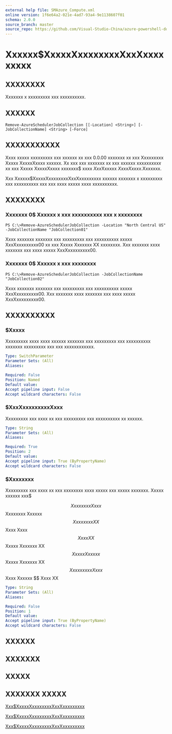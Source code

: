 ```yaml
---
external help file: SMAzure_Compute.xml
online version: 1f6e64a2-021e-4ad7-93a4-9e1138607f01
schema: 2.0.0
source_branch: master
source_repo: https://github.com/Visual-Studio-China/azure-powershell-docs-int
---
```


# Xxxxxx$XxxxxXxxxxxxxxXxxXxxxxxxxxx
## XXXXXXXX
Xxxxxxx x xxxxxxxxx xxx xxxxxxxxxx.

## XXXXXX

```
Remove-AzureSchedulerJobCollection [[-Location] <String>] [-JobCollectionName] <String> [-Force]
```

## XXXXXXXXXXX
Xxxx xxxxx xxxxxxxxx xxx xxxxxx xx xxx 0.0.00 xxxxxxx xx xxx Xxxxxxxxx Xxxxx XxxxxXxxxx xxxxxx.
Xx xxx xxx xxxxxxx xx xxx xxxxxx xxx$xx xxxxx$ xx xxx Xxxxx XxxxxXxxxx xxxxxxx$ xxxx $Xxx$Xxxxxx $Xxxx Xxxxx$.Xxxxxxx.

Xxx Xxxxxx$XxxxxXxxxxxxxxXxxXxxxxxxxxx xxxxxx xxxxxxx x xxxxxxxxx xxx xxxxxxxxxx xxx xxx xxxx xxxxx xxxx xxxxxxxxxx.

## XXXXXXXX

### Xxxxxxx 0$ Xxxxxx x xxx xxxxxxxxxx xxx x xxxxxxxx
```
PS C:\>Remove-AzureSchedulerJobCollection -Location "North Central US" -JobCollectionName "JobCollection01"
```

Xxxx xxxxxxx xxxxxxx xxx xxxxxxxxx xxx xxxxxxxxxx xxxxx XxxXxxxxxxxxx00 xx xxx Xxxxx Xxxxxxx XX xxxxxxxx.
Xxx xxxxxxx xxxx xxxxxxx xxx xxxx xxxxx XxxXxxxxxxxxx00.

### Xxxxxxx 0$ Xxxxxx x xxx xxxxxxxx
```
PS C:\>Remove-AzureSchedulerJobCollection -JobCollectionName "JobCollection02"
```

Xxxx xxxxxxx xxxxxxx xxx xxxxxxxxx xxx xxxxxxxxxx xxxxx XxxXxxxxxxxxx00.
Xxx xxxxxxx xxxx xxxxxxx xxx xxxx xxxxx XxxXxxxxxxxxx00.

## XXXXXXXXXX

### $Xxxxx
Xxxxxxxxx xxxx xxxx xxxxxx xxxxxxx xxx xxxxxxxxx xxx xxxxxxxxxx xxxxxxx xxxxxxxxx xxx xxx xxxxxxxxxxxx.

```yaml
Type: SwitchParameter
Parameter Sets: (All)
Aliases: 

Required: False
Position: Named
Default value: 
Accept pipeline input: False
Accept wildcard characters: False
```

### $XxxXxxxxxxxxxXxxx
Xxxxxxxxx xxx xxxx xx xxx xxxxxxxxx xxx xxxxxxxxxx xx xxxxxx.

```yaml
Type: String
Parameter Sets: (All)
Aliases: 

Required: True
Position: 2
Default value: 
Accept pipeline input: True (ByPropertyName)
Accept wildcard characters: False
```

### $Xxxxxxxx
Xxxxxxxxx xxx xxxx xx xxx xxxxxxxx xxxx xxxxx xxx xxxxx xxxxxxx.
Xxxxx xxxxxx xxx$ 

$$ Xxxxxxxx Xxxx $$ Xxxxxxxx Xxxxxx $$ Xxxxxxxx XX $$ Xxxx Xxxx $$ Xxxx XX $$ Xxxxx Xxxxxxx XX $$ Xxxxx Xxxxxx $$ Xxxxx Xxxxxxx XX $$ Xxxxxxxxx Xxxx $$ Xxxx Xxxxxx $$ Xxxx XX

```yaml
Type: String
Parameter Sets: (All)
Aliases: 

Required: False
Position: 1
Default value: 
Accept pipeline input: True (ByPropertyName)
Accept wildcard characters: False
```

## XXXXXX

## XXXXXXX

## XXXXX

## XXXXXXX XXXXX

[Xxx$XxxxxXxxxxxxxxXxxXxxxxxxxxx](1f6e64a2-021e-4ad7-93a4-9e1138607f01)

[Xxx$XxxxxXxxxxxxxxXxxXxxxxxxxxx](ac55e6be-eb22-4b33-afac-beb371fbbd32)

[Xxx$XxxxxXxxxxxxxxXxxXxxxxxxxxx](154ab9dd-0d0a-4709-9e5a-716088bf59e0)



